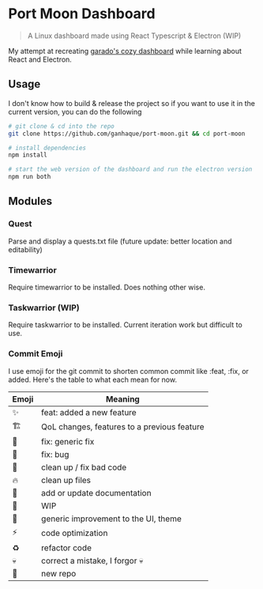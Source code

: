 # Port Moon Dashboard

> A Linux dashboard made using React Typescript & Electron (WIP)

My attempt at recreating [garado's cozy dashboard](https://github.com/garado/cozy) while learning about React and Electron.

## Usage
<!-- There are no released build yet. -->
I don't know how to build & release the project so
if you want to use it in the current version, you can do the following
```bash
# git clone & cd into the repo
git clone https://github.com/ganhaque/port-moon.git && cd port-moon

# install dependencies
npm install

# start the web version of the dashboard and run the electron version
npm run both
```

## Modules

### Quest
Parse and display a quests.txt file (future update: better location and editability)

### Timewarrior
Require timewarrior to be installed. Does nothing other wise.

### Taskwarrior (WIP)
Require taskwarrior to be installed.
Current iteration work but difficult to use.

### Commit Emoji
I use emoji for the git commit to shorten common commit like :feat, :fix, or added.
Here's the table to what each mean for now.

| Emoji | Meaning |
|-------|---------|
:sparkles: | feat: added a new feature
:building_construction: | QoL changes, features to a previous feature
:wrench: | fix: generic fix
:bug: | fix: bug
:broom: | clean up / fix bad code
:fire: | clean up files
:memo: | add or update documentation
:construction: | WIP
:art: | generic improvement to the UI, theme
:zap: | code optimization
:recycle: | refactor code
:skull: | correct a mistake, I forgor :skull:
:tada: | new repo


